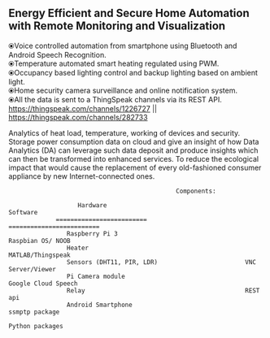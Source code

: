## Energy Efficient and Secure Home Automation with Remote Monitoring and Visualization

⦿Voice controlled automation from smartphone using Bluetooth and Android Speech Recognition.<br>
⦿Temperature automated smart heating regulated using PWM.<br>
⦿Occupancy based lighting control and backup lighting based on ambient light.<br>
⦿Home security camera surveillance and online notification system.<br>
⦿All the data is sent to a ThingSpeak channels via its REST API.<br>
https://thingspeak.com/channels/1226727       ||           https://thingspeak.com/channels/282733<br>

Analytics of heat load, temperature, working of devices and security. 
Storage power consumption data on cloud and give an insight of how Data Analytics (DA) can leverage such data deposit and produce insights which can then be transformed into enhanced services.
To reduce the ecological impact that would cause the replacement of every old-fashioned consumer appliance by new Internet-connected ones.

                                                  Components:

                       Hardware                                          Software
                 =========================                        =========================
                    Raspberry Pi 3                                   Raspbian OS/ NOOB
                    Heater                                           MATLAB/Thingspeak
                    Sensors (DHT11, PIR, LDR)                        VNC Server/Viewer
                    Pi Camera module                                 Google Cloud Speech 
                    Relay                                            REST api
                    Android Smartphone                               ssmptp package
                                                                     Python packages
     
    
    
    
    
    
    
    
